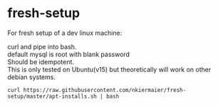 # fresh-setup
For fresh setup of a dev linux machine:

curl and pipe into bash.  
default mysql is root with blank password  
Should be idempotent.  
This is only tested on Ubuntu(v15) but theoretically will work on other debian systems.

``` 
curl https://raw.githubusercontent.com/nkiermaier/fresh-setup/master/apt-installs.sh | bash
```
